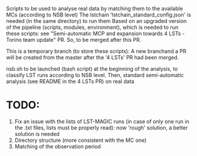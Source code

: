 Scripts to be used to analyse real data by matching them to the available MCs (according to NSB level)
The lstchain 'lstchain_standard_config.json' is needed (in the same directory) to run them
Based on an upgraded version of the pipeline (scripts, modules, environment), which is needed to run these scripts: see "Semi-automatic MCP and expansion towards 4 LSTs - Torino team update" PR. So, to be merged after this PR.

This is a temporary branch (to store these scripts): A new branchand a PR will be created from the master after the '4 LSTs' PR had been merged.

nsb.sh to be launched (bash script) at the beginning of the analysis, to classify LST runs according to NSB level. Then, standard semi-automatic analysis (see README in the 4 LSTs PR) on real data 


# TODO: 
1. Fix an issue with the lists of LST-MAGIC runs (in case of only one run in the .txt files, lists must be properly read): now 'rough' solution, a better solution is needed
2. Directory structure (more consistent with the MC one)
3. Matching of the observation period 
